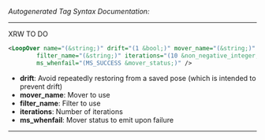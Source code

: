 <!-- THIS IS AN AUTOGENERATED FILE: Don't edit it directly, instead change the schema definition in the code itself. -->

_Autogenerated Tag Syntax Documentation:_

---
XRW TO DO

```xml
<LoopOver name="(&string;)" drift="(1 &bool;)" mover_name="(&string;)"
        filter_name="(&string;)" iterations="(10 &non_negative_integer;)"
        ms_whenfail="(MS_SUCCESS &mover_status;)" />
```

-   **drift**: Avoid repeatedly restoring from a saved pose (which is intended to prevent drift)
-   **mover_name**: Mover to use
-   **filter_name**: Filter to use
-   **iterations**: Number of iterations
-   **ms_whenfail**: Mover status to emit upon failure

---
